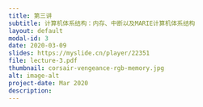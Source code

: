 ```yaml
---
title: 第三讲
subtitle: 计算机体系结构：内存、中断以及MARIE计算机体系结构
layout: default
modal-id: 3
date: 2020-03-09
slides: https://myslide.cn/player/22351
file: lecture-3.pdf
thumbnail: corsair-vengeance-rgb-memory.jpg
alt: image-alt
project-date: Mar 2020
description:
---
```

